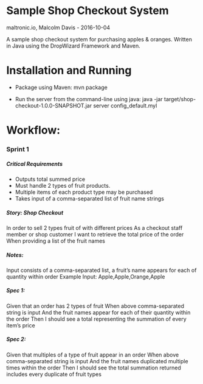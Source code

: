 # Sample Shop Checkout System
maltronic.io, Malcolm Davis - 2016-10-04

A sample shop checkout system for purchasing apples & oranges.
Written in Java using the DropWizard Framework and Maven.

# Installation and Running

- Package using Maven:
mvn package

- Run the server from the command-line using java:
java -jar target/shop-checkout-1.0.0-SNAPSHOT.jar server config_default.myl


# Workflow:

### Sprint 1

##### Critical Requirements

- Outputs total summed price
- Must handle 2 types of fruit products.
- Multiple items of each product type may be purchased
- Takes input of a comma-separated list of fruit name strings


##### Story: Shop Checkout
In order to sell 2 types 
fruit of with different prices
As a checkout staff member or shop customer
I want to retrieve the total price of the order
When providing a list of the fruit names

##### Notes:
Input consists of a comma-separated list, a fruit’s name appears for each of quantity within order
Example Input:
Apple,Apple,Orange,Apple

##### Spec 1:

Given that an order has 2 types of fruit
When above comma-separated string is input
And the fruit names appear for each of their quantity within the order
Then I should see a total representing the summation of every item’s price  

##### Spec 2:

Given that multiples of a type of fruit appear in an order
When above comma-separated string is input
And the fruit names duplicated multiple times within the order
Then I should see the total summation returned includes every duplicate of fruit types
